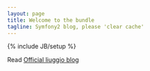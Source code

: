 ```yaml
---
layout: page
title: Welcome to the bundle
tagline: Symfony2 blog, please 'clear cache'
---
```

{% include JB/setup %}

Read [Official liuggio blog](http://welcometothebundle.com)


 

